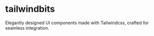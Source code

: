 # tailwindbits
Elegantly designed UI components made with Tailwindcss,  crafted for seamless integration.
